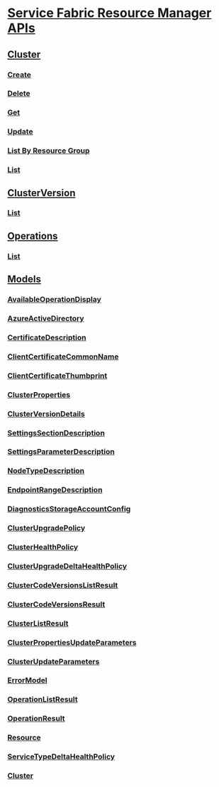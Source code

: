 # [Service Fabric Resource Manager APIs](sfrp-index.md)
## [Cluster](sfrp-index-cluster.md)
### [Create](sfrp-api-clusters_create.md)
### [Delete](sfrp-api-clusters_delete.md)
### [Get](sfrp-api-clusters_get.md)
### [Update](sfrp-api-clusters_update.md)
### [List By Resource Group](sfrp-api-clusters_listbyresourcegroup.md)
### [List](sfrp-api-clusters_list.md)
## [ClusterVersion](sfrp-index-clusterversion.md)
### [List](sfrp-api-clusterversions_list.md)
## [Operations](sfrp-index-operations.md)
### [List](sfrp-api-operations_list.md)
## [Models](sfrp-index-models.md)
### [AvailableOperationDisplay](sfrp-model-availableoperationdisplay.md)
### [AzureActiveDirectory](sfrp-model-azureactivedirectory.md)
### [CertificateDescription](sfrp-model-certificatedescription.md)
### [ClientCertificateCommonName](sfrp-model-clientcertificatecommonname.md)
### [ClientCertificateThumbprint](sfrp-model-clientcertificatethumbprint.md)
### [ClusterProperties](sfrp-model-clusterproperties.md)
### [ClusterVersionDetails](sfrp-model-clusterversiondetails.md)
### [SettingsSectionDescription](sfrp-model-settingssectiondescription.md)
### [SettingsParameterDescription](sfrp-model-settingsparameterdescription.md)
### [NodeTypeDescription](sfrp-model-nodetypedescription.md)
### [EndpointRangeDescription](sfrp-model-endpointrangedescription.md)
### [DiagnosticsStorageAccountConfig](sfrp-model-diagnosticsstorageaccountconfig.md)
### [ClusterUpgradePolicy](sfrp-model-clusterupgradepolicy.md)
### [ClusterHealthPolicy](sfrp-model-clusterhealthpolicy.md)
### [ClusterUpgradeDeltaHealthPolicy](sfrp-model-clusterupgradedeltahealthpolicy.md)
### [ClusterCodeVersionsListResult](sfrp-model-clustercodeversionslistresult.md)
### [ClusterCodeVersionsResult](sfrp-model-clustercodeversionsresult.md)
### [ClusterListResult](sfrp-model-clusterlistresult.md)
### [ClusterPropertiesUpdateParameters](sfrp-model-clusterpropertiesupdateparameters.md)
### [ClusterUpdateParameters](sfrp-model-clusterupdateparameters.md)
### [ErrorModel](sfrp-model-errormodel.md)
### [OperationListResult](sfrp-model-operationlistresult.md)
### [OperationResult](sfrp-model-operationresult.md)
### [Resource](sfrp-model-resource.md)
### [ServiceTypeDeltaHealthPolicy](sfrp-model-servicetypedeltahealthpolicy.md)
### [Cluster](sfrp-model-cluster.md)

